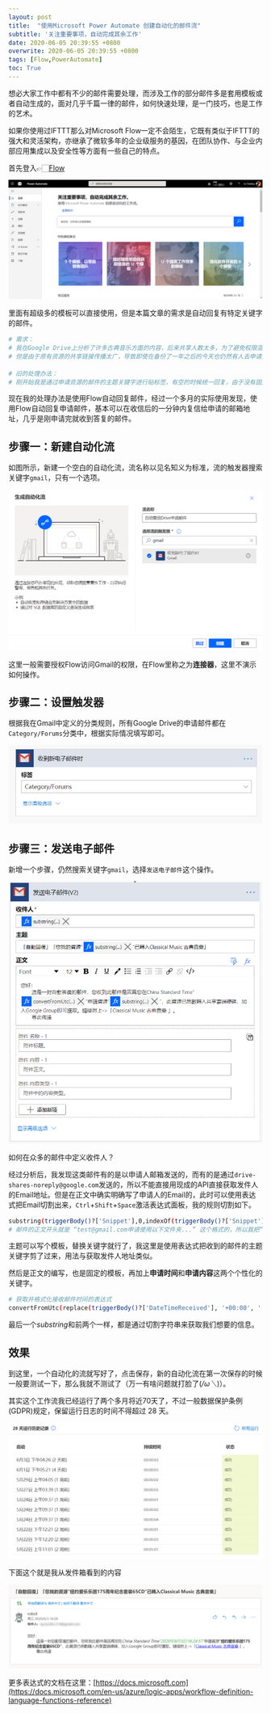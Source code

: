 ```yaml
---
layout: post
title:  "使用Microsoft Power Automate 创建自动化的邮件流"
subtitle: '关注重要事项，自动完成其余工作'
date: 2020-06-05 20:39:55 +0800
overwrite: 2020-06-05 20:39:55 +0800
tags: [Flow,PowerAutomate]
toc: True
---
```


想必大家工作中都有不少的邮件需要处理，而涉及工作的部分邮件多是套用模板或者自动生成的，面对几乎千篇一律的邮件，如何快速处理，是一门技巧，也是工作的艺术。

<!--excerpt-->

如果你使用过IFTTT那么对Microsoft Flow一定不会陌生，它既有类似于IFTTT的强大和灵活架构，亦继承了微软多年的企业级服务的基因，在团队协作、与企业内部应用集成以及安全性等方面有一些自己的特点。

首先登入👉🏻[Flow](https://asia.flow.microsoft.com)

![Flow Index](/assets/img/email_flow/2020-06-05_0004.png)

里面有超级多的模板可以直接使用，但是本篇文章的需求是自动回复有特定关键字的邮件。

```bash
# 需求：
# 我在Google Drive上分析了许多古典音乐方面的内容，后来共享人数太多，为了避免权限混乱，我把所有资源备份到了Team Drive，现在叫Shared Drive。
# 但是由于原有资源的共享链接传播太广，导致即使在备份了一年之后的今天也仍然有人去申请这个资源的权限。

# 旧的处理办法：
# 刚开始我是通过申请资源的邮件的主题关键字进行贴标签，有空的时候统一回复，由于没有固定的时间，偶尔也会一个月回一次。
```

现在我的处理办法是使用Flow自动回复邮件，经过一个多月的实际使用发现，使用Flow自动回复申请邮件，基本可以在收信后的一分钟内复信给申请的邮箱地址，几乎是刚申请完就收到答复的邮件。

## 步骤一：新建自动化流

如图所示，新建一个空白的自动化流，流名称以见名知义为标准，流的触发器搜索关键字`gmail`，只有一个选项。

![New Folw](/assets/img/email_flow/2020-06-05_0005.png)

这里一般需要授权Flow访问Gmail的权限，在Flow里称之为**连接器**，这里不演示如何操作。

## 步骤二：设置触发器

根据我在Gmail中定义的分类规则，所有Google Drive的申请邮件都在`Category/Forums`分类中，根据实际情况填写即可。

![触发器](/assets/img/email_flow/2020-06-05_0006.png)

## 步骤三：发送电子邮件

新增一个步骤，仍然搜索关键字`gmail`，选择`发送电子邮件`这个操作。

![image](/assets/img/email_flow/2020-06-05_0007.png)

如何在众多的邮件中定义收件人？

经过分析后，我发现这类邮件有的是以申请人邮箱发送的，而有的是通过`drive-shares-noreply@google.com`发送的，所以不能直接用现成的API直接获取发件人的Email地址。但是在正文中确实明确写了申请人的Email的，此时可以使用表达式把Email切割出来，`Ctrl`+`Shift`+`Space`激活表达式面板，我的规则切割如下。

```bash
substring(triggerBody()?['Snippet'],0,indexOf(triggerBody()?['Snippet'],'申请使用'))
# 邮件的正文开头就是 “test@gmail.com申请使用以下文件夹...” 这个格式的，所以我把“申请使用”前面的字符串剪过来就可以用了
```

主题可以写个模板，替换关键字就行了，我这里是使用表达式把收到的邮件的主题关键字剪了过来，用法与获取发件人地址类似。

然后是正文的编写，也是固定的模板，再加上**申请时间**和**申请内容**这两个个性化的关键字。

```bash
# 获取并格式化接收邮件时间的表达式
convertFromUtc(replace(triggerBody()?['DateTimeReceived'], '+00:00', '.0000000Z'), 'China Standard Time', 'yyyy年M月d日HH:mm:ss')
```

最后一个*substring*和前两个一样，都是通过切割字符串来获取我们想要的信息。

## 效果

到这里，一个自动化的流就写好了，点击保存，新的自动化流在第一次保存的时候一般要测试一下，那么我就不测试了（万一有啥问题就打脸了(*/ω＼*)）。

其实这个工作流我已经运行了两个多月将近70天了，不过一般数据保护条例(GDPR)规定，保留运行日志的时间不得超过 28 天。

![日志](/assets/img/email_flow/2020-06-05_0008.png)

下面这个就是我从发件箱看到的内容

![发件箱](/assets/img/email_flow/2020-06-05_0009.png)


更多表达式的文档在这里：[https://docs.microsoft.com](https://docs.microsoft.com/en-us/azure/logic-apps/workflow-definition-language-functions-reference)
